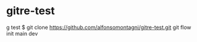 # gitre-test
g test
$ git clone https://github.com/alfonsomontagni/gitre-test.git
git flow init
main dev